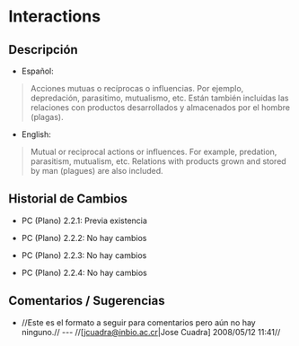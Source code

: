 # Interactions #

## Descripción ##
  * Español:
> Acciones mutuas o recíprocas o influencias. Por ejemplo, depredación, parasitimo, mutualismo, etc. Están también incluidas las relaciones con productos desarrollados y almacenados por el hombre (plagas).

  * English:
> Mutual or reciprocal actions or influences.  For example, predation, parasitism, mutualism, etc.  Relations with products grown and stored by man (plagues) are also included.

## Historial de Cambios ##
  * PC (Plano) 2.2.1: Previa existencia

  * PC (Plano) 2.2.2: No hay cambios

  * PC (Plano) 2.2.3: No hay cambios

  * PC (Plano) 2.2.4: No hay cambios


## Comentarios / Sugerencias ##

  * //Este es el formato a seguir para comentarios pero aún no hay ninguno.// --- //[jcuadra@inbio.ac.cr|Jose Cuadra] 2008/05/12 11:41//
